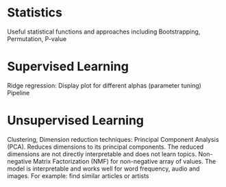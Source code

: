 # Statistics
Useful statistical functions and approaches including 
Bootstrapping, Permutation, P-value

# Supervised Learning
Ridge regression: Display plot for different alphas (parameter tuning)
Pipeline

# Unsupervised Learning
Clustering,
Dimension reduction techniques:
Principal Component Analysis (PCA). Reduces dimensions to its principal components. The reduced dimensions are not directly interpretable and does not learn topics.
Non-negative Matrix Factorization (NMF) for non-negative array of values. The model is interpretable and works well for word frequency, audio and images. For example: find similar articles or artists
